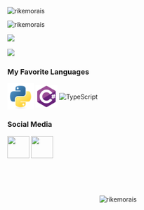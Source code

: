 <div>
  <p align="left"><img width="750" src="https://media-exp1.licdn.com/dms/image/C4E16AQHkO7Uhz1U0kg/profile-displaybackgroundimage-shrink_350_1400/0/1652917872418?e=1658361600&v=beta&t=fshJtNYlXXQVnRnnMt8SGrB-Lbd3pqvh3BIwK0hFC0g" alt="rikemorais" /></p>
  <p align="left"><img width="750" src="https://github-readme-streak-stats.herokuapp.com?user=rikemorais&theme=dracula&date_format=M%20j%5B%2C%20Y%5D" alt="rikemorais" /></p>
  <p align="left"><img src="https://github-readme-stats.vercel.app/api/top-langs/?username=rikemorais&layout=compact&langs_count=10&theme=dracula&include_all_commits=true&hide_title=true&hide=css,scss,html&hide_border=true&cache_seconds=1800&border_radius=20&card_width=700"/>
  <p align="left"><img width="750" src="https://activity-graph.herokuapp.com/graph?username=rikemorais&&theme=material-palenight&hide_title=true&line=#ff5555"/>
</div></p>
<div>
  <h3>My Favorite Languages</h3>
  <img align="center" alt="Python" height="60" width="60" src="https://raw.githubusercontent.com/devicons/devicon/master/icons/python/python-original.svg">
  <img align="center" alt="C#" height="50" width="50" src="https://raw.githubusercontent.com/devicons/devicon/master/icons/csharp/csharp-original.svg">
  <img align="center" alt="TypeScript" height="50" width="50" src="https://cdn.iconscout.com/icon/free/png-512/typescript-1174965.png">
</div>
  <h3>Social Media</h3>
<div>
  <a href="https://www.linkedin.com/in/rikemorais/" target="_blank"><img src="https://rikemorais.net/images/linkedin.png" target="_blank" height="50" width="50"></a>
  <a href="https://twitter.com/rikemorais/" target="_blank"><img src="https://rikemorais.net/images/twitter.png" target="_blank" height="50" width="50"></a>
</div>
<div>
  <br><br><br><br>
  <p align="center">
    <img src="https://komarev.com/ghpvc/?username=rikemorais&style=for-the-badge" alt="rikemorais" />
  </p>
</div>
